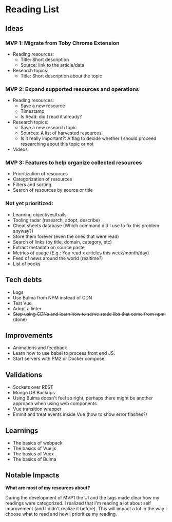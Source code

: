 # Reading List

## Ideas

### MVP 1: Migrate from Toby Chrome Extension
- Reading resources:
  - Title: Short description
  - Source: link to the article/data
- Research topics:
  - Title: Short description about the topic

### MVP 2: Expand supported resources and operations
- Reading resources:
  - Save a new resource
  - Timestamp
  - Is Read: did I read it already?
- Research topics:
  - Save a new research topic
  - Sources: A list of harvested resources
  - Is it really important?: A flag to decide whether I should proceed researching about this topic or not
- Videos

### MVP 3: Features to help organize collected resources
- Prioritization of resources
- Categorization of resources
- Filters and sorting
- Search of resources by source or title

### Not yet prioritized:
- Learning objectives/trails
- Tooling radar (research, adopt, describe)
- Cheat sheets database (Which command did I use to fix this problem anyway?)
- Store them forever (even the ones that were read)
- Search of links (by title, domain, category, etc)
- Extract metadata on source paste
- Metrics of usage (E.g.: You read x articles this week/month/day)
- Feed of news around the world (realtime?)
- List of books

## Tech debts
- Logs
- Use Bulma from NPM instead of CDN
- Test Vue
- Adopt a linter
- ~~Stop using CDNs and learn how to serve static libs that come from npm.~~ (done)

## Improvements
- Animations and feedback
- Learn how to use babel to process front end JS.
- Start servers with PM2 or Docker compose

## Validations
- Sockets over REST
- Mongo DB Backups
- Using Bulma doesn't feel so right, perhaps there might be another approach when using web components
- Vue transition wrapper
- Emmit and treat events inside Vue (how to show error flashes?)

## Learnings
- The basics of webpack
- The basics of Vue.js
- The basics of Vuex
- The basics of Bulma

## Notable Impacts

**What are most of my resources about?**

During the development of MVP1 the UI and the tags made clear how my readings were categorized. I realized that I'm reading a lot about self improvement (and I didn't realize it before). This will impact a lot in the way I choose what to read and how I prioritize my reading.

